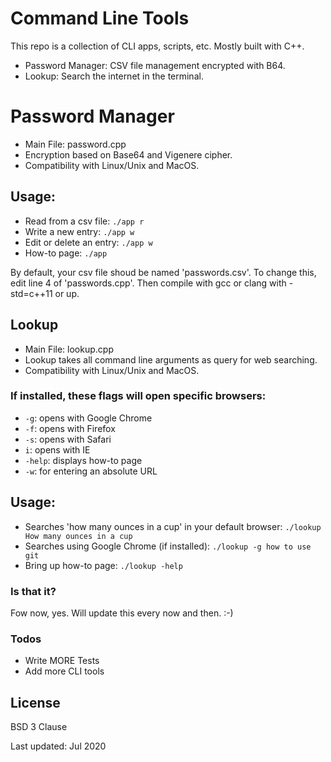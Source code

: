 # Command Line Tools

This repo is a collection of CLI apps, scripts, etc. Mostly built with C++.

- Password Manager: CSV file management encrypted with B64.
- Lookup: Search the internet in the terminal.

# Password Manager

- Main File: password.cpp
- Encryption based on Base64 and Vigenere cipher.
- Compatibility with Linux/Unix and MacOS.

## Usage:

- Read from a csv file: `./app r`
- Write a new entry: `./app w`
- Edit or delete an entry: `./app w`
- How-to page: `./app`

By default, your csv file shoud be named 'passwords.csv'. To change this, edit line 4 of 'passwords.cpp'. Then compile with gcc or clang with -std=c++11 or up.

## Lookup

- Main File: lookup.cpp
- Lookup takes all command line arguments as query for web searching.
- Compatibility with Linux/Unix and MacOS.

### If installed, these flags will open specific browsers:

- `-g`: opens with Google Chrome
- `-f`: opens with Firefox
- `-s`: opens with Safari
- `i`: opens with IE
- `-help`: displays how-to page
- `-w`: for entering an absolute URL

## Usage:

- Searches 'how many ounces in a cup' in your default browser: `./lookup How many ounces in a cup`
- Searches using Google Chrome (if installed): `./lookup -g how to use git`
- Bring up how-to page: `./lookup -help`

### Is that it?

Fow now, yes. Will update this every now and then. :-)

### Todos

- Write MORE Tests
- Add more CLI tools

## License

BSD 3 Clause

Last updated: Jul 2020
